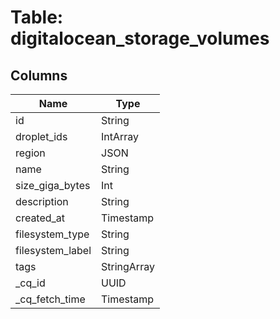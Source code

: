 
# Table: digitalocean_storage_volumes

## Columns
| Name        | Type           |
| ------------- | ------------- |
|id|String|
|droplet_ids|IntArray|
|region|JSON|
|name|String|
|size_giga_bytes|Int|
|description|String|
|created_at|Timestamp|
|filesystem_type|String|
|filesystem_label|String|
|tags|StringArray|
|_cq_id|UUID|
|_cq_fetch_time|Timestamp|
